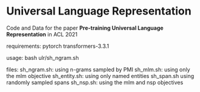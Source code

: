# Universal Language Representation
Code and Data for the paper **Pre-training Universal Language Representation** in ACL 2021

requirements: pytorch transformers-3.3.1 

usage: bash ulr/sh_ngram.sh

files:
sh_ngram.sh: using n-grams sampled by PMI
sh_mlm.sh: using only the mlm objective
sh_entity.sh: using only named entities
sh_span.sh using randomly sampled spans
sh_nsp.sh: using the mlm and nsp objectives


